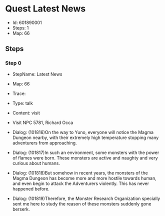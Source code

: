 # Quest Latest News

- Id: 601890001
- Steps: 1
- Map: 66

## Steps

### Step 0
- StepName:  Latest News
- Map:  66
- Trace:  
- Type:  talk
- Content:  visit
- Visit NPC 5781, Richard Occa

- Dialog: (101816)On the way to Yuno, everyone will notice the Magma Dungeon nearby, with their extremely high temperature stopping many adventurers from approaching.
- Dialog: (101817)In such an environment, some monsters with the power of flames were born. These monsters are active and naughty and very curious about humans.
- Dialog: (101818)But somehow in recent years, the monsters of the Magma Dungeon has become more and more hostile towards human, and even begin to attack the Adventurers violently. This has never happened before.
- Dialog: (101819)Therefore, the Monster Research Organization specially sent me here to study the reason of these monsters suddenly gone berserk.


